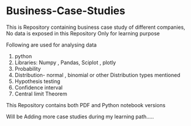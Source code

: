 # Business-Case-Studies

This is Repository containing business case study of different companies, 
No data is exposed in this Repository
Only for learning purpose

Following are used for analysing data

1) python
2) Libraries:  Numpy , Pandas, Sciplot , plotly
3) Probability
4) Distribution- normal , binomial or other Distribution types mentioned
5) Hypothesis testing 
6) Confidence interval
7) Central limit Theorem


This Repository contains both PDF and Python notebook versions

Will be Adding more case studies during my learning path.....
